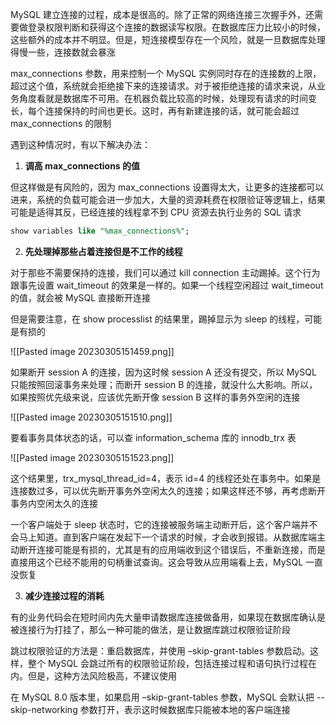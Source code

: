 MySQL 建立连接的过程，成本是很高的。除了正常的网络连接三次握手外，还需要做登录权限判断和获得这个连接的数据读写权限。在数据库压力比较小的时候，这些额外的成本并不明显。但是，短连接模型存在一个风险，就是一旦数据库处理得慢一些，连接数就会暴涨

max_connections 参数，用来控制一个 MySQL 实例同时存在的连接数的上限，超过这个值，系统就会拒绝接下来的连接请求。对于被拒绝连接的请求来说，从业务角度看就是数据库不可用。在机器负载比较高的时候，处理现有请求的时间变长，每个连接保持的时间也更长。这时，再有新建连接的话，就可能会超过 max_connections 的限制

遇到这种情况时，有以下解决办法：

1. **调高 max_connections 的值**

但这样做是有风险的，因为 max_connections 设置得太大，让更多的连接都可以进来，系统的负载可能会进一步加大，大量的资源耗费在权限验证等逻辑上，结果可能是适得其反，已经连接的线程拿不到 CPU 资源去执行业务的 SQL 请求

```sql
show variables like "%max_connections%";
```

2.  **先处理掉那些占着连接但是不工作的线程**

对于那些不需要保持的连接，我们可以通过 kill connection 主动踢掉。这个行为跟事先设置 wait_timeout 的效果是一样的。如果一个线程空闲超过 wait_timeout 的值，就会被 MySQL 直接断开连接

但是需要注意，在 show processlist 的结果里，踢掉显示为 sleep 的线程，可能是有损的

![[Pasted image 20230305151459.png]]

如果断开 session A 的连接，因为这时候 session A 还没有提交，所以 MySQL 只能按照回滚事务来处理；而断开 session B 的连接，就没什么大影响。所以，如果按照优先级来说，应该优先断开像 session B 这样的事务外空闲的连接

![[Pasted image 20230305151510.png]]

要看事务具体状态的话，可以查 information_schema 库的 innodb_trx 表

![[Pasted image 20230305151523.png]]

这个结果里，trx_mysql_thread_id=4，表示 id=4 的线程还处在事务中。如果是连接数过多，可以优先断开事务外空闲太久的连接；如果这样还不够，再考虑断开事务内空闲太久的连接

一个客户端处于 sleep 状态时，它的连接被服务端主动断开后，这个客户端并不会马上知道。直到客户端在发起下一个请求的时候，才会收到报错。从数据库端主动断开连接可能是有损的，尤其是有的应用端收到这个错误后，不重新连接，而是直接用这个已经不能用的句柄重试查询。这会导致从应用端看上去，MySQL 一直没恢复

3. **减少连接过程的消耗**

有的业务代码会在短时间内先大量申请数据库连接做备用，如果现在数据库确认是被连接行为打挂了，那么一种可能的做法，是让数据库跳过权限验证阶段

跳过权限验证的方法是：重启数据库，并使用 –skip-grant-tables 参数启动。这样，整个 MySQL 会跳过所有的权限验证阶段，包括连接过程和语句执行过程在内。但是，这种方法风险极高，不建议使用

在 MySQL 8.0 版本里，如果启用 –skip-grant-tables 参数，MySQL 会默认把 --skip-networking 参数打开，表示这时候数据库只能被本地的客户端连接